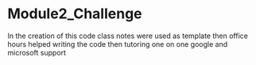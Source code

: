 # Module2_Challenge

In the creation of this code class notes were used as template
then office hours helped writing the code
then tutoring one on one
google and microsoft support
